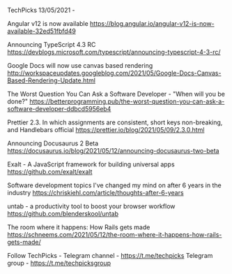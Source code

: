TechPicks 13/05/2021 -

Angular v12 is now available
https://blog.angular.io/angular-v12-is-now-available-32ed51fbfd49

Announcing TypeScript 4.3 RC
https://devblogs.microsoft.com/typescript/announcing-typescript-4-3-rc/

Google Docs will now use canvas based rendering
http://workspaceupdates.googleblog.com/2021/05/Google-Docs-Canvas-Based-Rendering-Update.html

The Worst Question You Can Ask a Software Developer - "When will you be done?"
https://betterprogramming.pub/the-worst-question-you-can-ask-a-software-developer-ddbcd5956eb4

Prettier 2.3. In which assignments are consistent, short keys non-breaking, and Handlebars official
https://prettier.io/blog/2021/05/09/2.3.0.html

Announcing Docusaurus 2 Beta
https://docusaurus.io/blog/2021/05/12/announcing-docusaurus-two-beta

Exalt - A JavaScript framework for building universal apps
https://github.com/exalt/exalt

Software development topics I've changed my mind on after 6 years in the industry
https://chriskiehl.com/article/thoughts-after-6-years

untab - a productivity tool to boost your browser workflow
https://github.com/blenderskool/untab

The room where it happens: How Rails gets made
https://schneems.com/2021/05/12/the-room-where-it-happens-how-rails-gets-made/

Follow TechPicks -
Telegram channel - https://t.me/techpicks
Telegram group - https://t.me/techpicksgroup